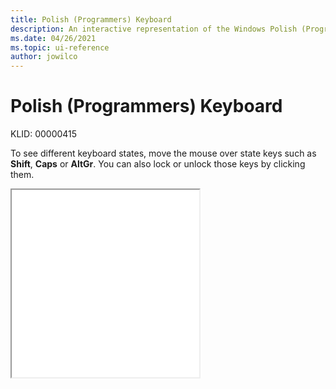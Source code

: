 ```yaml
---
title: Polish (Programmers) Keyboard
description: An interactive representation of the Windows Polish (Programmers) keyboard. To see different keyboard states, click or move the mouse over the state keys.
ms.date: 04/26/2021
ms.topic: ui-reference
author: jowilco
---
```


# Polish (Programmers) Keyboard

KLID: 00000415

To see different keyboard states, move the mouse over state keys such as **Shift**, **Caps** or **AltGr**. You can also lock or unlock those keys by clicking them.

<iframe src="kbdpl1.html" height="300"></iframe>
